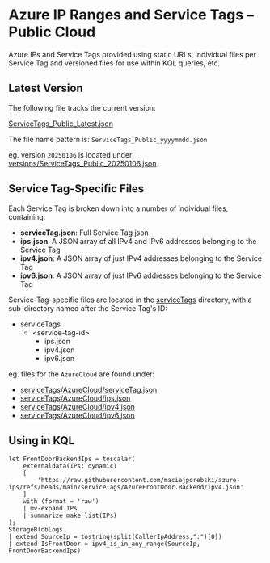 # Azure IP Ranges and Service Tags – Public Cloud

 Azure IPs and Service Tags provided using static URLs, individual files per Service Tag and versioned files for use within KQL queries, etc.

## Latest Version
The following file tracks the current version:

[ServiceTags_Public_Latest.json](ServiceTags_Public_Latest.json)

The file name pattern is: `ServiceTags_Public_yyyymmdd.json`

eg. version `20250106` is located under [versions/ServiceTags_Public_20250106.json](\versions\ServiceTags_Public_20250106.json)

## Service Tag-Specific Files
Each Service Tag is broken down into a number of individual files, containing:

- **serviceTag.json**: Full Service Tag json
- **ips.json**: A JSON array of all IPv4 and IPv6 addresses belonging to the Service Tag
- **ipv4.json**: A JSON array of just IPv4 addresses belonging to the Service Tag
- **ipv6.json**: A JSON array of just IPv6 addresses belonging to the Service Tag

Service-Tag-specific files are located in the [serviceTags](serviceTags) directory, with a sub-directory named after the Service Tag's ID:

- serviceTags
  - \<service-tag-id\>
    - ips.json
    - ipv4.json
    - ipv6.json

eg. files for the `AzureCloud` are found under:
- [serviceTags/AzureCloud/serviceTag.json](serviceTags/AzureCloud/serviceTag.json)
- [serviceTags/AzureCloud/ips.json](serviceTags/AzureCloud/ips.json)
- [serviceTags/AzureCloud/ipv4.json](serviceTags/AzureCloud/ipv4.json)
- [serviceTags/AzureCloud/ipv6.json](serviceTags/AzureCloud/ipv6.json)

## Using in KQL

```kql
let FrontDoorBackendIps = toscalar(
    externaldata(IPs: dynamic)
    [
        'https://raw.githubusercontent.com/maciejporebski/azure-ips/refs/heads/main/serviceTags/AzureFrontDoor.Backend/ipv4.json'
    ]
    with (format = 'raw')
    | mv-expand IPs
    | summarize make_list(IPs)
);
StorageBlobLogs
| extend SourceIp = tostring(split(CallerIpAddress,":")[0])
| extend IsFrontDoor = ipv4_is_in_any_range(SourceIp, FrontDoorBackendIps)
```

